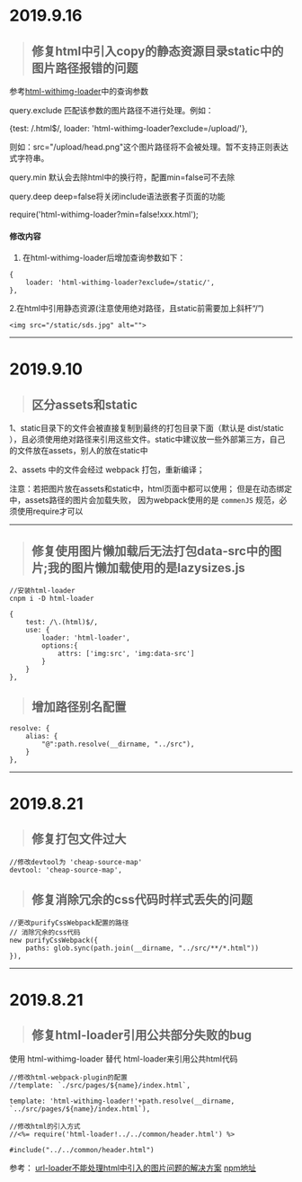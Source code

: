 # 2019.9.16
>## 修复html中引入copy的静态资源目录static中的图片路径报错的问题
参考[html-withimg-loader](https://www.npmjs.com/package/html-withimg-loader)中的查询参数

query.exclude 匹配该参数的图片路径不进行处理。例如：

{test: /.html$/, loader: 'html-withimg-loader?exclude=/upload/'},

则如：src="/upload/head.png"这个图片路径将不会被处理。暂不支持正则表达式字符串。

query.min 默认会去除html中的换行符，配置min=false可不去除

query.deep deep=false将关闭include语法嵌套子页面的功能

require('html-withimg-loader?min=false!xxx.html');
#### **修改内容**

1. 在html-withimg-loader后增加查询参数如下：
```
{ 
    loader: 'html-withimg-loader?exclude=/static/',
},
```
2.在html中引用静态资源(注意使用绝对路径，且static前需要加上斜杆“/”)
```
<img src="/static/sds.jpg" alt="">
```
---
# 2019.9.10

>## 区分assets和static

1、static目录下的文件会被直接复制到最终的打包目录下面（默认是 dist/static ），且必须使用绝对路径来引用这些文件。static中建议放一些外部第三方，自己的文件放在assets，别人的放在static中

2、assets 中的文件会经过 webpack 打包，重新编译；

注意：若把图片放在assets和static中，html页面中都可以使用；
   但是在动态绑定中，assets路径的图片会加载失败，
   因为webpack使用的是 ` commenJS ` 规范，必须使用require才可以

---
>## 修复使用图片懒加载后无法打包data-src中的图片;我的图片懒加载使用的是lazysizes.js
```
//安装html-loader
cnpm i -D html-loader
```
```
{
    test: /\.(html)$/,
    use: {
        loader: 'html-loader',
        options:{
            attrs: ['img:src', 'img:data-src']
        }
    }
},
```

> ## 增加路径别名配置
```
resolve: {
    alias: {
        "@":path.resolve(__dirname, "../src"),
    }
},
```
---
# 2019.8.21

>## 修复打包文件过大
```
//修改devtool为 'cheap-source-map'
devtool: 'cheap-source-map',
```
>## 修复消除冗余的css代码时样式丢失的问题
```
//更改purifyCssWebpack配置的路径
// 消除冗余的css代码
new purifyCssWebpack({
    paths: glob.sync(path.join(__dirname, "../src/**/*.html"))
}),
```
---
# 2019.8.21
>## 修复html-loader引用公共部分失败的bug
  使用 html-withimg-loader 替代 html-loader来引用公共html代码
```
//修改html-webpack-plugin的配置
//template: `./src/pages/${name}/index.html`,

template: 'html-withimg-loader!'+path.resolve(__dirname,  `../src/pages/${name}/index.html`),
```
```
//修改html的引入方式
//<%= require('html-loader!../../common/header.html') %> 

#include("../../common/header.html")
```
参考：
[url-loader不能处理html中引入的图片问题的解决方案](https://blog.csdn.net/logan_LG/article/details/82082442)
[npm地址](https://www.npmjs.com/package/html-withimg-loader)